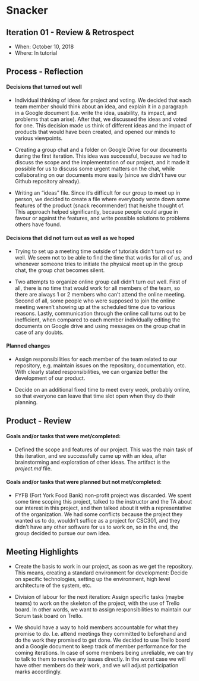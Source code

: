 # Snacker

## Iteration 01 - Review & Retrospect

* When: October 10, 2018
* Where: In tutorial

## Process - Reflection

#### Decisions that turned out well

* Individual thinking of ideas for project and voting. We decided that each team member should think about an idea, and explain it in a paragraph in a Google document (i.e. write the idea, usability, its impact, and problems that can arise). After that, we discussed the ideas and voted for one. This decision made us think of different ideas and the impact of products that would have been created, and opened our minds to various viewpoints.

* Creating a group chat and a folder on Google Drive for our documents during the first iteration. This idea was successful, because we had to discuss the scope and the implementation of our project, and it made it possible for us to discuss some urgent matters on the chat, while collaborating on our documents more easily (since we didn't have our Github repository already).


* Writing an “ideas” file. Since it’s difficult for our group to meet up in person, we decided to create a file where everybody wrote down some features of the product (snack recommender) that he/she thought of. This approach helped significantly, because people could argue in favour or against the features, and write possible solutions to problems others have found.

#### Decisions that did not turn out as well as we hoped

* Trying to set up a meeting time outside of tutorials didn’t turn out so well. We seem not to be able to find the time that works for all of us, and whenever someone tries to initiate the physical meet up in the group chat, the group chat becomes silent.


* Two attempts to organize online group call didn’t turn out well. First of all, there is no time that would work for all members of the team, so there are always 1 or 2 members who can’t attend the online meeting. Second of all, some people who were supposed to join the online meeting weren’t showing up at the scheduled time due to various reasons. Lastly, communication through the online call turns out to be inefficient, when compared to each member individually editing the documents on Google drive and using messages on the group chat in case of any doubts.


#### Planned changes

* Assign responsibilities for each member of the team related to our repository, e.g. maintain issues on the repository, documentation, etc. With clearly stated responsibilities, we can organize better the development of our product.

 * Decide on an additional fixed time to meet every week, probably online, so that everyone can leave that time slot open when they do their planning.

## Product - Review

#### Goals and/or tasks that were met/completed:

* Defined the scope and features of our project. This was the main task of this iteration, and we successfully came up with an idea, after brainstorming and exploration of other ideas. The artifact is the *project.md* file.

#### Goals and/or tasks that were planned but not met/completed:

* FYFB (Fort York Food Bank) non-profit project was discarded. We spent some time scoping this project, talked to the instructor and the TA about our interest in this project, and then talked about it with a representative of the organization. We had some conflicts because the project they wanted us to do, wouldn’t suffice as a project for CSC301, and they didn’t have any other software for us to work on, so in the end, the group decided to pursue our own idea.

## Meeting Highlights


* Create the basis to work in our project, as soon as we get the repository. This means, creating a standard environment for development: Decide on specific technologies, setting up the environment, high level architecture of the system, etc.

* Division of labour for the next iteration: Assign specific tasks (maybe teams) to work on the skeleton of the project, with the use of Trello board. In other words, we want to assign responsibilities to maintain our Scrum task board on Trello.

* We should have a way to hold members accountable for what they promise to do. I.e. attend meetings they committed to beforehand and do the work they promised to get done. We decided to use Trello board and a Google document to keep track of member performance for the coming iterations. In case of some members being unreliable, we can try to talk to them to resolve any issues directly. In the worst case we will have other members do their work, and we will adjust participation marks accordingly.
